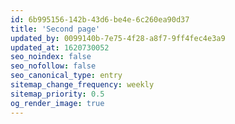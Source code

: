 ```yaml
---
id: 6b995156-142b-43d6-be4e-6c260ea90d37
title: 'Second page'
updated_by: 0099140b-7e75-4f28-a8f7-9ff4fec4e3a9
updated_at: 1620730052
seo_noindex: false
seo_nofollow: false
seo_canonical_type: entry
sitemap_change_frequency: weekly
sitemap_priority: 0.5
og_render_image: true
---
```

